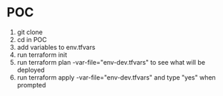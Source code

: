 # POC

1. git clone
2. cd in POC
3. add variables to env.tfvars
4. run terraform init
5. run terraform plan -var-file="env-dev.tfvars" to see what will be deployed
6. run terraform apply -var-file="env-dev.tfvars" and type "yes" when prompted
